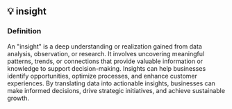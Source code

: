 

## 💡 insight

### Definition 
An "insight" is a deep understanding or realization gained from data analysis, observation, or research. It involves uncovering meaningful patterns, trends, or connections that provide valuable information or knowledge to support decision-making. Insights can help businesses identify opportunities, optimize processes, and enhance customer experiences. By translating data into actionable insights, businesses can make informed decisions, drive strategic initiatives, and achieve sustainable growth.


